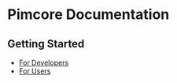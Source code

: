 # Pimcore Documentation

## Getting Started
* [For Developers](./Development_Documentation/README.md) 
* [For Users](./User_Documentation/README.md)